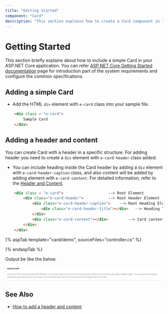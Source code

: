 ```yaml
---
title: "Getting Started"
component: "Card"
description: "This section explains how to create a Card component in the ASP.NET Core application with its basic features."
---
```


# Getting Started

  This section briefly explains about how to include a simple Card in your ASP.NET Core application. You can refer [ASP.NET Core Getting Started documentation](../getting-started) page for introduction part of the system requirements and configure the common specifications.

## Adding a simple Card

* Add the HTML `div` element with `e-card` class into your sample file.

```html
    <div class = "e-card">
        Sample Card
    </div>
```

## Adding a header and content

You can create Card with a header in a specific structure. For adding header you need to create a `div` element with `e-card-header` class added.

* You can include heading inside the Card header by adding a `div` element with `e-card-header-caption` class, and also content will be added by adding element with `e-card-content`. For detailed information, refer to the [Header and Content](./header-content/).

```html
    <div class = "e-card">                    --> Root Element
        <div class="e-card-header">           --> Root Header Element
            <div class="e-card-header-caption">    --> Root Heading Element
                <div class="e-card-header-title"></div>   --> Heading Title Element
            </div>
            <div class="e-card-content"></div>         --> Card content Element
        </div>
    </div>
```

{% aspTab template="card/demo", sourceFiles="controller.cs" %}

{% endaspTab %}

Output be like the below.

![getting started](../../card/images/gettingstarted.PNG)

## See Also

* [How to add a header and content](./header-content/)